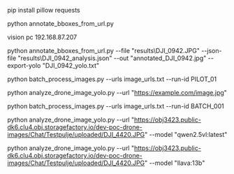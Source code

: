
pip install pillow requests

python annotate_bboxes_from_url.py

vision pc
192.168.87.207

python annotate_bboxes_from_url.py  --file "results\DJI_0942.JPG"        --json-file "results\DJI_0942_analysis.json"        --out "annotated_DJI_0942.jpg"        --export-yolo "DJI_0942_yolo.txt"

python batch_process_images.py --urls image_urls.txt --run-id PILOT_01



python analyze_drone_image_yolo.py --url "https://example.com/image.jpg"

python batch_process_images.py --urls image_urls.txt --run-id BATCH_001

python analyze_drone_image_yolo.py --url "https://obj3423.public-dk6.clu4.obj.storagefactory.io/dev-poc-drone-images/Chat/Testpulje/uploaded/DJI_4420.JPG" --model "qwen2.5vl:latest"

  python analyze_drone_image_yolo.py --url "https://obj3423.public-dk6.clu4.obj.storagefactory.io/dev-poc-drone-images/Chat/Testpulje/uploaded/DJI_4420.JPG" --model "llava:13b"